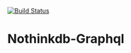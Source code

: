 [![Build Status](https://travis-ci.org/ediket/nothinkdb-graphql.svg?branch=master)](https://travis-ci.org/ediket/nothinkdb-graphql)

# Nothinkdb-Graphql
